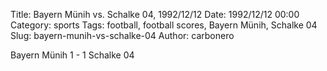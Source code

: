Title: Bayern Münih vs. Schalke 04, 1992/12/12
Date: 1992/12/12 00:00
Category: sports
Tags: football, football scores, Bayern Münih, Schalke 04
Slug: bayern-munih-vs-schalke-04
Author: carbonero


Bayern Münih 1 - 1 Schalke 04
